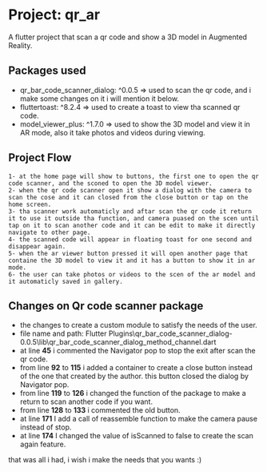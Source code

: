 # Project: qr_ar

A flutter project that scan a qr code and show a 3D model in Augmented Reality.

## Packages used
- qr_bar_code_scanner_dialog: ^0.0.5 => used to scan the qr code, and i make some changes on it i will mention it below.
- fluttertoast: ^8.2.4 => used to create a toast to view tha scanned qr code.
- model_viewer_plus: ^1.7.0 => used to show the 3D model and view it in AR mode, also it take photos and videos during viewing.

## Project Flow
    1- at the home page will show to buttons, the first one to open the qr code scanner, and the sconed to open the 3D model viewer. 
    2- when the qr code scanner open it show a dialog with the camera to scan the cose and it can closed from the close button or tap on the home screen.
    3- tha scanner work automaticly and aftar scan the qr code it return it to use it outside tha function, and camera puased on the scen until tap on it to scan another code and it can be edit to make it directly navigate to other page.
    4- the scanned code will appear in floating toast for one second and disappear again.
    5- when the ar viewer button pressed it will open another page that containe the 3D model to view it and it has a button to show it in ar mode.
    6- the user can take photos or videos to the scen of the ar model and it automaticly saved in gallery.

## Changes on Qr code scanner package
- the changes to create a custom module to satisfy the needs of the user.
- file name and path: Flutter Plugins\qr_bar_code_scanner_dialog-0.0.5\lib\qr_bar_code_scanner_dialog_method_channel.dart
- at line **45** i commented the Navigator pop to stop the exit after scan the qr code.
- from line **92** to **115** i added a container to create a close button instead of the one that created by the author. this button closed the dialog by Navigator pop.
- from line **119** to **126** i changed the function of the package to make a return to scan another code if you want.
- from line **128** to **133** i commented the old button.
- at line **171** I add a call of reassemble function to make the camera pause instead of stop.
- at line **174** I changed the value of isScanned to false to create the scan again feature.

that was all i had, i wish i make the needs that you wants :)